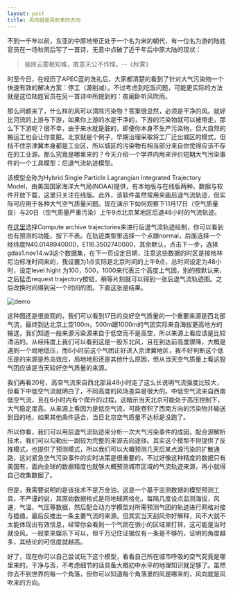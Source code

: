 ```yaml
---
layout: post
title: 风向就是风吹来的方向
---
```


不到一千年以前，东亚的中原地带正处于一个名为宋的朝代，有一位名为游的陆姓官员在一场秋雨后写了一首诗，无意中点破了近千年后中原大陆的现状：

> 驱除云雾极知难，敢意天公不作悭。--《秋霁》

时至今日，在经历了APEC蓝的洗礼后，大家都清楚的看到了针对大气污染物一个快速有效的解决方案：停工（源削减）。不过考虑到吃饭问题，可能更实际的方法就是这位陆姓官员在另一首诗中所提到的：夜阑卧听风吹雨。

那么问题来了，什么样的风可以清除污染物？答案很显然，必须是干净的风。就好比河流的上游与下游，如果你上游的水是干净的，下游的污染物就可以被带走，那么下下游呢？很不幸，由于来水就是脏的，即便你本身不生产污染物，但大自然的搬运工也会让你变脏。北京就是个例子，早期治理采取将工厂迁出城区的模式，但挡不住京津冀本身都是工业区，所以城区的污染物有相当部分来自你觉得应该不存在的工业源。那么究竟是哪里来的？今天介绍一个学界内用来评价短期大气污染事件的一个工具模型：后退气流轨迹模型。

该模型全称为Hybrid Single Particle Lagrangian Integrated Trajectory Model，由美国国家海洋大气局(NOAA)提供，有本地版与在线版两种，数据与软件开放下载，这里只关注在线版。此外，该软件虽然常用来画后退气流轨迹，但实际可应用于各种大气空气质量问题。现在演示下如何观察下11月17日（空气质量良）与20日（空气质量严重污染）上午9点北京某地区后退48小时的气流轨迹。

在[这里](http://ready.arl.noaa.gov/HYSPLIT_traj.php)选择Compute archive trajectories来进行后退气流轨迹绘制，你可以看到也有预测的功能，按下不表。在轨迹类型里选择一个点跟normal，后面选择一个经纬度N40.0148940000，E116.3502740000，其余默认，点击下一步，选择gdas1.nov14.w3这个数据集，在下一页设定日期，注意这些数据的时区是按格林尼治标准时间来的，我设置为1点实际是北京时间的上午9点，总时间设定为48小时，设定level hight 为100，500，1000来代表三个高度上气团，别的按默认来，之后猛击request trajectory按钮，稍等片刻就可以得到一张后退气流轨迹图。之后改换时间得到另一个时间的图。下面这张是结果。

![demo](http://yufree.github.io/blogcn/figure/demobt.jpg)

这种图还是很直观的，我们可以看到17日的良好空气质量的一个重要来源是西北部气流，最终到达北京上空100m，500m跟1000m的气团实际来自海拔更高地方的输送，我们知道一般来源污染源来自于低空而不是高空，所以来源上看应该是比较清洁的。从经纬度上我们可以看到这是一股东北风，且在到达前高度骤降，大概是遇到一个局地低压，而6小时前这个气团正好进入京津冀地区，我不好判断这个低压是的来源是热岛效应，局地地形还是其他什么原因，但从当天空气质量上看这股气团应该是当天较好空气质量的来源。

我们再看20号，高空气流来自西北部且48小时走了这么长说明气流强度比较大，但看下中低空气流就明白了，不同高度的风场差异是很大的。中低空气流来自西南低空气流，且在6小时内有个爬升的过程，这暗示当天北京可能处于高压控制下，大气稳定度高。从来源上看因为是低空气流，可能卷积了西南方向的污染物并输送到目的地，如果其他条件适合，当日北京空气质量不达标是没跑了。

所以你看，我们可以用后退气流轨迹来分析一次大气污染事件的成因，配合源解析技术，我们可以勾勒出一副较为完整的来源去向途径。其实这个模型不但提供了反推模式，也提供了预测模式，所以我们可以大概预测几天后某点源污染的扩散通路，这对紧急空气污染事件的实时决策是很重要的，不过好像这种精度的数据只有美国有，面向全球的数据精度也就够大概预测城市区域的气流轨迹来源，再小就得自己收集数据了。

但是，我需要说明的是该技术不是万金油，这是一个基于监测数据的模型预测工具，不严谨的说，其原始数据格式是将地球网格化，每隔几度设点监测海拔，风速，气温，气压等数据，然后配合动力学模型对所需预测气团的轨迹进行网格对接与插值，最后反推出一条主要气流的来源。但其实当天刮风你好解释，风不大就不太能体现出有效信息，经常你会看到一个气团在很小的区域里打转，这可能是当时就没风。一般拿来娱乐下可以，但千万记住证据仅有一条是不够的，证明的角度越多，其结论的可信度就越高。

好了，现在你可以自己尝试玩下这个模型，看看自己所在城市呼吸的空气究竟是哪里来的，干净与否，不考虑细节的话具备大概初中水平的地理知识就足够了。虽然你去不到世界的每一个角落，但你可以知道每个角落里的风是哪来的，风向就是风吹来的方向。